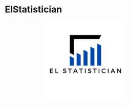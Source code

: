 # ElStatistician

<p align="center">
<img src="https://github.com/AlaaAbbas22/ElStatistician/blob/main/Frontend/public/El%20statistician.png" width="50%">
</p>
